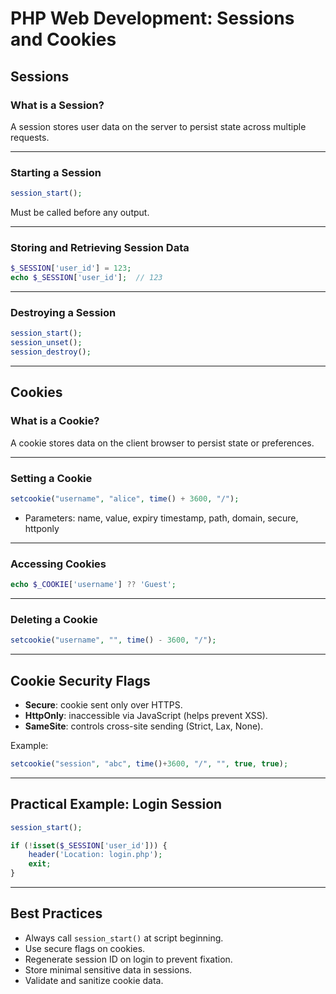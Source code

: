 # PHP Web Development: Sessions and Cookies

## Sessions

### What is a Session?

A session stores user data on the server to persist state across multiple requests.

------

### Starting a Session

```php
session_start();
```

Must be called before any output.

------

### Storing and Retrieving Session Data

```php
$_SESSION['user_id'] = 123;
echo $_SESSION['user_id'];  // 123
```

------

### Destroying a Session

```php
session_start();
session_unset();
session_destroy();
```

------

## Cookies

### What is a Cookie?

A cookie stores data on the client browser to persist state or preferences.

------

### Setting a Cookie

```php
setcookie("username", "alice", time() + 3600, "/");
```

- Parameters: name, value, expiry timestamp, path, domain, secure, httponly

------

### Accessing Cookies

```php
echo $_COOKIE['username'] ?? 'Guest';
```

------

### Deleting a Cookie

```php
setcookie("username", "", time() - 3600, "/");
```

------

## Cookie Security Flags

- **Secure**: cookie sent only over HTTPS.
- **HttpOnly**: inaccessible via JavaScript (helps prevent XSS).
- **SameSite**: controls cross-site sending (Strict, Lax, None).

Example:

```php
setcookie("session", "abc", time()+3600, "/", "", true, true);
```

------

## Practical Example: Login Session

```php
session_start();

if (!isset($_SESSION['user_id'])) {
    header('Location: login.php');
    exit;
}
```

------

## Best Practices

- Always call `session_start()` at script beginning.
- Use secure flags on cookies.
- Regenerate session ID on login to prevent fixation.
- Store minimal sensitive data in sessions.
- Validate and sanitize cookie data.